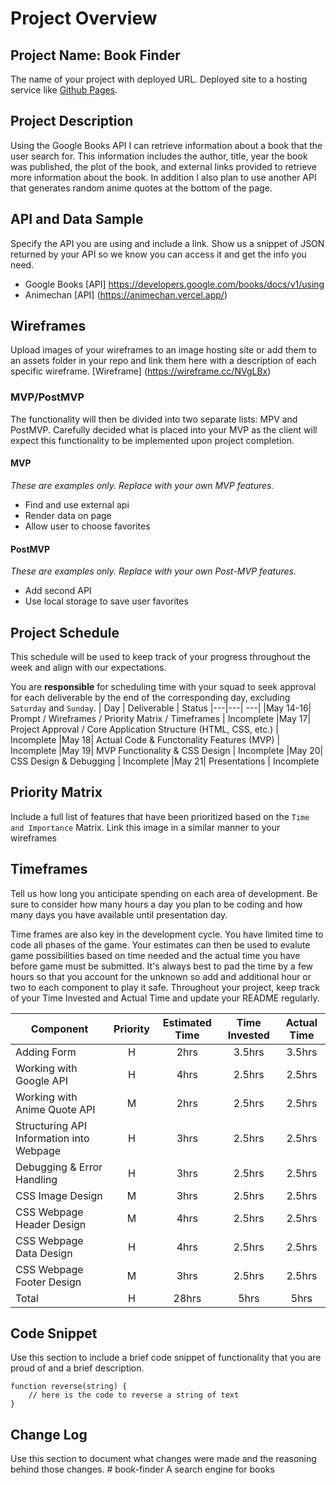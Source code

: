 # Project Overview

## Project Name: Book Finder

The name of your project with deployed URL.
Deployed site to a hosting service like [Github Pages](https://pages.github.com/).

## Project Description

Using the Google Books API I can retrieve information about a book that the user search for. This information includes the author, title, year the book was published, the plot of the book, and external links provided to retrieve more information about the book. In addition I also plan to use another API that generates random anime quotes at the bottom of the page.

## API and Data Sample

Specify the API you are using and include a link. Show us a snippet of JSON returned by your API so we know you can access it and get the info you need.
- Google Books [API] https://developers.google.com/books/docs/v1/using
- Animechan [API] (https://animechan.vercel.app/)

## Wireframes

Upload images of your wireframes to an image hosting site or add them to an assets folder in your repo and link them here with a description of each specific wireframe.
[Wireframe] (https://wireframe.cc/NVgLBx)

### MVP/PostMVP

The functionality will then be divided into two separate lists: MPV and PostMVP.  Carefully decided what is placed into your MVP as the client will expect this functionality to be implemented upon project completion.  

#### MVP 
*These are examples only. Replace with your own MVP features.*

- Find and use external api 
- Render data on page 
- Allow user to choose favorites 

#### PostMVP  
*These are examples only. Replace with your own Post-MVP features.*

- Add second API
- Use local storage to save user favorites

## Project Schedule

This schedule will be used to keep track of your progress throughout the week and align with our expectations.  

You are **responsible** for scheduling time with your squad to seek approval for each deliverable by the end of the corresponding day, excluding `Saturday` and `Sunday`.
|  Day | Deliverable | Status
|---|---| ---|
|May 14-16| Prompt / Wireframes / Priority Matrix / Timeframes | Incomplete
|May 17| Project Approval / Core Application Structure (HTML, CSS, etc.) | Incomplete
|May 18| Actual Code & Functonality Features (MVP) | Incomplete
|May 19| MVP Functionality & CSS Design  | Incomplete
|May 20| CSS Design & Debugging | Incomplete
|May 21| Presentations | Incomplete

## Priority Matrix

Include a full list of features that have been prioritized based on the `Time and Importance` Matrix.  Link this image in a similar manner to your wireframes

## Timeframes

Tell us how long you anticipate spending on each area of development. Be sure to consider how many hours a day you plan to be coding and how many days you have available until presentation day.

Time frames are also key in the development cycle.  You have limited time to code all phases of the game.  Your estimates can then be used to evalute game possibilities based on time needed and the actual time you have before game must be submitted. It's always best to pad the time by a few hours so that you account for the unknown so add and additional hour or two to each component to play it safe. Throughout your project, keep track of your Time Invested and Actual Time and update your README regularly.

| Component | Priority | Estimated Time | Time Invested | Actual Time |
| --- | :---: |  :---: | :---: | :---: |
| Adding Form | H | 2hrs| 3.5hrs | 3.5hrs |
| Working with Google API | H | 4hrs| 2.5hrs | 2.5hrs |
| Working with Anime Quote API | M | 2hrs| 2.5hrs | 2.5hrs |
| Structuring API Information into Webpage | H | 3hrs| 2.5hrs | 2.5hrs |
| Debugging & Error Handling | H | 3hrs| 2.5hrs | 2.5hrs |
| CSS Image Design | M | 3hrs| 2.5hrs | 2.5hrs |
| CSS Webpage Header Design | M | 4hrs| 2.5hrs | 2.5hrs |
| CSS Webpage Data Design | H | 4hrs| 2.5hrs | 2.5hrs |
| CSS Webpage Footer Design | M | 3hrs| 2.5hrs | 2.5hrs |
| Total | H | 28hrs| 5hrs | 5hrs |

## Code Snippet

Use this section to include a brief code snippet of functionality that you are proud of and a brief description.  

```
function reverse(string) {
	// here is the code to reverse a string of text
}
```

## Change Log
 Use this section to document what changes were made and the reasoning behind those changes.  # book-finder
A search engine for books
